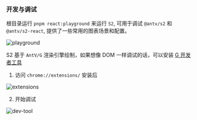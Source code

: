 ### 开发与调试

根目录运行 `pnpm react:playground` 来运行 `S2`, 可用于调试 `@antv/s2` 和 `@antv/s2-react`, 提供了一些常用的图表场景和配置。

![playground](https://mdn.alipayobjects.com/huamei_qa8qxu/afts/img/A*6t8RRbg5x_kAAAAAAAAAAAAADmJ7AQ/original)

S2 基于 `AntV/G` 渲染引擎绘制，如果想像 DOM 一样调试的话，可以安装 [G 开发者工具](https://g.antv.antgroup.com/api/devtools/g-devtools)

1. 访问 `chrome://extensions/` 安装后

![extensions](https://mdn.alipayobjects.com/huamei_qa8qxu/afts/img/A*RTYXTpb3WuIAAAAAAAAAAAAADmJ7AQ/original)

2. 开始调试

![dev-tool](https://mdn.alipayobjects.com/huamei_qa8qxu/afts/img/A*sP9eQaWxDpcAAAAAAAAAAAAADmJ7AQ/original)
